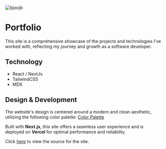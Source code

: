 ![bjoojb](/assets/projects/portfolio.png)

# Portfolio

This site is a comprehensive showcase of the projects and technologies I've worked with, reflecting my journey and growth as a software developer.

## Technology

- React / NextJs
- TailwindCSS
- MDX

## Design & Development

The website's design is centered around a modern and clean aesthetic, utilizing the following color palette: [Color Palette](https://coolors.co/0e0a1f-e3b505-63afbb-d3f3ee-f9f9f9)

Built with **Next.js**, this site offers a seamless user experience and is deployed on **Vercel** for optimal performance and reliability.

Click [here](#) to view the source for the site.
